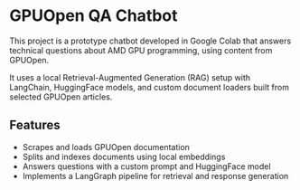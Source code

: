 # GPUOpen QA Chatbot

This project is a prototype chatbot developed in Google Colab that answers technical questions about AMD GPU programming, using content from GPUOpen.

It uses a local Retrieval-Augmented Generation (RAG) setup with LangChain, HuggingFace models, and custom document loaders built from selected GPUOpen articles.

## Features

- Scrapes and loads GPUOpen documentation
- Splits and indexes documents using local embeddings
- Answers questions with a custom prompt and HuggingFace model
- Implements a LangGraph pipeline for retrieval and response generation
